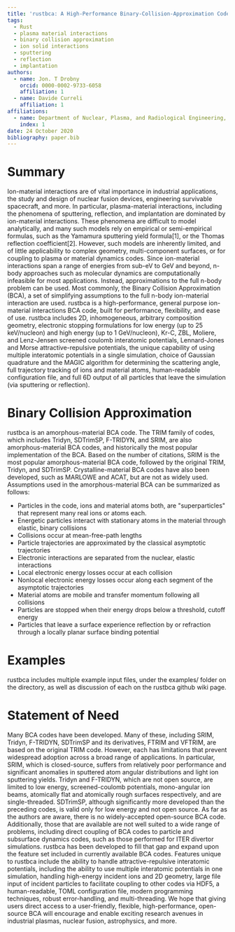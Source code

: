 ```yaml
---
title: 'rustbca: A High-Performance Binary-Collision-Approximation Code for Ion-Material Interactions'
tags:
  - Rust
  - plasma material interactions
  - binary collision approximation
  - ion solid interactions
  - sputtering
  - reflection
  - implantation
authors:
  - name: Jon. T Drobny
    orcid: 0000-0002-9733-6058
    affiliation: 1
  - name: Davide Curreli
    affiliation: 1
affiliations:
  - name: Department of Nuclear, Plasma, and Radiological Engineering, University of Illinois at Urbana-Champaign
    index: 1
date: 24 October 2020
bibliography: paper.bib
---
```


# Summary

Ion-material interactions are of vital importance in industrial applications, the study and design of nuclear fusion devices, engineering survivable spacecraft, and more. In particular, plasma-material interactions, including the phenomena of sputtering, reflection, and implantation are dominated by ion-material interactions. These phenomena are difficult to model analytically, and many such models rely on empirical or semi-empirical formulas, such as the Yamamura sputtering yield formula[1], or the Thomas reflection coefficient[2]. However, such models are inherently limited, and of little applicability to complex geometry, multi-component surfaces, or for coupling to plasma or material dynamics codes. Since ion-material interactions span a range of energies from sub-eV to GeV and beyond, n-body approaches such as molecular dynamics are computationally infeasible for most applications. Instead, approximations to the full n-body problem can be used. Most commonly, the Binary Collision Approximation (BCA), a set of simplifying assumptions to the full n-body ion-material interaction are used. rustbca is a high-performance, general purpose ion-material interactions BCA code, built for performance, flexibility, and ease of use. rustbca includes 2D, inhomogeneous, arbitrary composition geometry, electronic stopping formulations for low energy (up to 25 keV/nucleon) and high energy (up to 1 GeV/nucleon), Kr-C, ZBL, Moliere, and Lenz-Jensen screened coulomb interatomic potentials, Lennard-Jones and Morse attractive-repulsive potentials, the unique capability of using multiple interatomic potentials in a single simulation, choice of Gaussian quadrature and the MAGIC algorithm for determining the scattering angle, full trajectory tracking of ions and material atoms, human-readable configuration file, and full 6D output of all particles that leave the simulation (via sputtering or reflection).

# Binary Collision Approximation

rustbca is an amorphous-material BCA code. The TRIM family of codes, which includes Tridyn, SDTrimSP, F-TRIDYN, and SRIM, are also amorphous-material BCA codes, and historically the most popular implementation of the BCA. Based on the number of citations, SRIM is the most popular amorphous-material BCA code, followed by the original TRIM, Tridyn, and SDTrimSP. Crystalline-material BCA codes have also been developed, such as MARLOWE and ACAT, but are not as widely used. Assumptions used in the amorphous-material BCA can be summarized as follows:

* Particles in the code, ions and material atoms both, are "superparticles" that represent many real ions or atoms each.
* Energetic particles interact with stationary atoms in the material through elastic, binary collisions
* Collisions occur at mean-free-path lengths
* Particle trajectories are approximated by the classical asymptotic trajectories
* Electronic interactions are separated from the nuclear, elastic interactions
* Local electronic energy losses occur at each collision
* Nonlocal electronic energy losses occur along each segment of the asymptotic trajectories
* Material atoms are mobile and transfer momentum following all collisions
* Particles are stopped when their energy drops below a threshold, cutoff energy
* Particles that leave a surface experience reflection by or refraction through a locally planar surface binding potential

# Examples

rustbca includes multiple example input files, under the examples/ folder on the directory, as well as discussion of each on the rustbca github wiki page.

# Statement of Need

Many BCA codes have been developed. Many of these, including SRIM, Tridyn, F-TRIDYN, SDTrimSP and its derivatives, FTRIM and VFTRIM, are based on the original TRIM code. However, each has limitations that prevent widespread adoption across a broad range of applications. In particular, SRIM, which is closed-source, suffers from relatively poor performance and significant anomalies in sputtered atom angular distributions and light ion sputtering yields. Tridyn and F-TRIDYN, which are not open source, are limited to low energy, screened-coulomb potentials, mono-angular ion beams, atomically flat and atomically rough surfaces respectively, and are single-threaded. SDTrimSP, although significantly more developed than the preceding codes, is valid only for low energy and not open source. As far as the authors are aware, there is no widely-accepted open-source BCA code. Additionally, those that are available are not well suited to a wide range of problems, including direct coupling of BCA codes to particle and subsurface dynamics codes, such as those performed for ITER divertor simulations. rustbca has been developed to fill that gap and expand upon the feature set included in currently available BCA codes. Features unique to rustbca include the ability to handle attractive-repulsive interatomic potentials, including  the ability to use multiple interatomic potentials in one simulation, handling high-energy incident ions and 2D geometry, large file input of incident particles to facilitate coupling to other codes via HDF5, a human-readable, TOML configuration file, modern programming techniques, robust error-handling, and multi-threading. We hope that giving users direct access to a user-friendly, flexible, high-performance, open-source BCA will encourage and enable exciting research avenues in industrial plasmas, nuclear fusion, astrophysics, and more.
